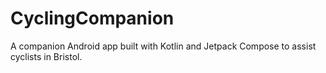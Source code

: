 # CyclingCompanion
A companion Android app built with Kotlin and Jetpack Compose to assist cyclists in Bristol.
